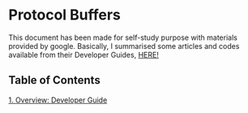 # Protocol Buffers

This document has been made for self-study purpose with materials provided by google. Basically, I summarised some articles and codes available from their Developer Guides, [HERE!](https://developers.google.com/protocol-buffers/)

## Table of Contents

[1. Overview: Developer Guide](01-developer-guide.md)
  